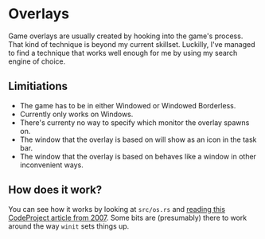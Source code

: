 # Overlays

Game overlays are usually created by hooking into the game's process. That kind of technique is beyond my current skillset. Luckilly, I've managed to find a technique that works well enough for me by using my search engine of choice.

## Limitiations
 * The game has to be in either Windowed or Windowed Borderless.
 * Currently only works on Windows.
 * There's currenty no way to specify which monitor the overlay spawns on.
 * The window that the overlay is based on will show as an icon in the task bar.
 * The window that the overlay is based on behaves like a window in other inconvenient ways.

## How does it work?

You can see how it works by looking at `src/os.rs` and [reading this CodeProject article from 2007](https://www.codeproject.com/Articles/12877/Transparent-Click-Through-Forms). Some bits are (presumably) there to work around the way `winit` sets things up.

